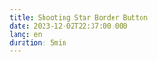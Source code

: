 ```yaml
---
title: Shooting Star Border Button
date: 2023-12-02T22:37:00.000
lang: en
duration: 5min
---
```


<ShootingStarBorder />
